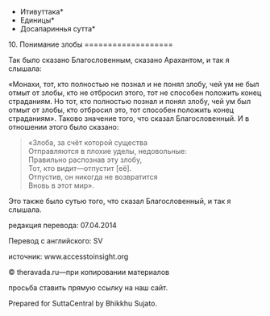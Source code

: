 * Итивуттака*
* Единицы*
* Досапариннья сутта*

10\. Понимание злобы
\=\=\=\=\=\=\=\=\=\=\=\=\=\=\=\=\=\=\=

Так было сказано Благословенным, сказано Арахантом, и так я слышала:

«Монахи, тот, кто полностью не познал и не понял злобу, чей ум не был отмыт от злобы, кто не отбросил этого, тот не способен положить конец страданиям\. Но тот, кто полностью познал и понял злобу, чей ум был отмыт от злобы, кто отбросил это, тот способен положить конец страданиям»\. Таково значение того, что сказал Благословенный\. И в отношении этого было сказано:

> «Злоба, за счёт которой существа  
> Отправляются в плохие уделы, недовольные:  
> Правильно распознав эту злобу,  
> Тот, кто видит—отпустит \[её\]\.  
> Отпустив, он никогда не возвратится  
> Вновь в этот мир»\.

Это также было сутью того, что сказал Благословенный, и так я слышала\.

редакция перевода: 07\.04\.2014

Перевод с английского: SV

источник: www\.accesstoinsight\.org

© theravada\.ru—при копировании материалов

просьба ставить прямую ссылку на наш сайт\.

Prepared for SuttaCentral by Bhikkhu Sujato\.
